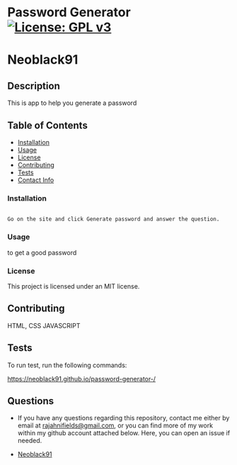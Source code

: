 # Password Generator [![License: GPL v3](https://img.shields.io/badge/License-GPL%20v3-blue.svg)](http://www.gnu.org/licenses/gpl-3.0)

# Neoblack91


## Description

This is app to help you generate a password

## Table of Contents

* [Installation](#install)
* [Usage](#usage)
* [License](#license)
* [Contributing](#contributing)
* [Tests](#test)
* [Contact Info](#qContactInfo)

### Installation

```

Go on the site and click Generate password and answer the question.

```

### Usage

to get a good password

### License

 This project is licensed under an MIT license.

## Contributing

HTML, CSS JAVASCRIPT

## Tests

To run test, run the following commands:

https://neoblack91.github.io/password-generator-/



## Questions

* If you have any questions regarding this repository, contact me either by email at <rajahnifields@gmail.com>, or you can find more of my work within my github account attached below. Here, you can open an issue if needed.

* [Neoblack91](https://github.com/Neoblack91)

